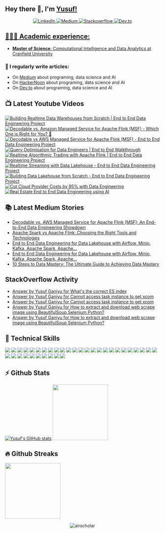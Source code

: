 ## Hey there 👋, I'm [Yusuf!](https://github.com/airscholar/)

<center>
<a href="https://www.linkedin.com/in/yusuf-ganiyu-b90140107/?locale=en_US" target="_blank">
    <img src="https://img.shields.io/badge/linkedin-%230077B5.svg?&style=for-the-badge&logo=linkedin&logoColor=white&color=071A2C" alt="LinkedIn"/>
  </a>
 <a href="https://medium.com/@yusuf.ganiyu" target="_blank">
    <img src="https://img.shields.io/badge/medium-%2312100E.svg?&style=for-the-badge&logo=medium&logoColor=white&color=071A2C" alt="Medium"/>
  </a>
  <a href="https://stackoverflow.com/users/6070546/yusuf-ganiyu" target="_blank">
    <img src="https://img.shields.io/badge/stackoverflow-%2312100E.svg?&style=for-the-badge&logo=stackoverflow&logoColor=white&color=071A2C" alt="Stackoverflow"/>
  </a>
  <a href="https://dev.to/airscholar" target="_blank">
    <img src="https://img.shields.io/badge/dev.to-%2312100E.svg?&style=for-the-badge&logo=dev.to&logoColor=white&color=071A2C" alt="Dev.to"/>
</center>

## 👨🏻‍🎓 Academic experience:
  - **Master of Science**: Computational Intelligence and Data Analytics at [Cranfield University](https://www.cranfield.ac.uk/courses/taught/computational-intelligence-for-data-analytics)

### 📝 I regularly write articles:
  - On [Medium](https://medium.com/@yusuf.ganiyu) about programing, data science and AI
  - On [HackerNoon](https://hackernoon.com/u/airscholar) about programing, data science and AI
  - On [Dev.to](https://dev.to/airscholar) about programing, data science and AI

## 📺 Latest Youtube Videos
<!-- BEGIN YOUTUBE-CARDS -->
[![Building Realtime Data Warehouses from Scratch | End to End Data Engineering Project](https://ytcards.demolab.com/?id=fsH7wdHA1e8&title=Building+Realtime+Data+Warehouses+from+Scratch+%7C+End+to+End+Data+Engineering+Project&lang=en&timestamp=1727460708&background_color=%230d1117&title_color=%23ffffff&stats_color=%23dedede&max_title_lines=1&width=250&border_radius=5 "Building Realtime Data Warehouses from Scratch | End to End Data Engineering Project")](https://www.youtube.com/watch?v=fsH7wdHA1e8)
[![Decodable vs. Amazon Managed Service for Apache Flink (MSF) - Which One is Right for You? 🤔](https://ytcards.demolab.com/?id=GJt29hn8g30&title=Decodable+vs.+Amazon+Managed+Service+for+Apache+Flink+%28MSF%29+-+Which+One+is+Right+for+You%3F+%F0%9F%A4%94&lang=en&timestamp=1725116687&background_color=%230d1117&title_color=%23ffffff&stats_color=%23dedede&max_title_lines=1&width=250&border_radius=5 "Decodable vs. Amazon Managed Service for Apache Flink (MSF) - Which One is Right for You? 🤔")](https://www.youtube.com/watch?v=GJt29hn8g30)
[![Decodable vs AWS Managed Service for Apache Flink (MSF) - End to End Data Engineering Project](https://ytcards.demolab.com/?id=zfK3mJ_bkSc&title=Decodable+vs+AWS+Managed+Service+for+Apache+Flink+%28MSF%29+-+End+to+End+Data+Engineering+Project&lang=en&timestamp=1725108094&background_color=%230d1117&title_color=%23ffffff&stats_color=%23dedede&max_title_lines=1&width=250&border_radius=5 "Decodable vs AWS Managed Service for Apache Flink (MSF) - End to End Data Engineering Project")](https://www.youtube.com/watch?v=zfK3mJ_bkSc)
[![Query Optimisation for Data Engineers | End to End Walkthrough](https://ytcards.demolab.com/?id=Bq_BM_hOVsU&title=Query+Optimisation+for+Data+Engineers+%7C+End+to+End+Walkthrough&lang=en&timestamp=1721330747&background_color=%230d1117&title_color=%23ffffff&stats_color=%23dedede&max_title_lines=1&width=250&border_radius=5 "Query Optimisation for Data Engineers | End to End Walkthrough")](https://www.youtube.com/watch?v=Bq_BM_hOVsU)
[![Realtime Algorithmic Trading with Apache Flink | End to End Data Engineering Project](https://ytcards.demolab.com/?id=7r_oO_uLbSM&title=Realtime+Algorithmic+Trading+with+Apache+Flink+%7C+End+to+End+Data+Engineering+Project&lang=en&timestamp=1718002803&background_color=%230d1117&title_color=%23ffffff&stats_color=%23dedede&max_title_lines=1&width=250&border_radius=5 "Realtime Algorithmic Trading with Apache Flink | End to End Data Engineering Project")](https://www.youtube.com/watch?v=7r_oO_uLbSM)
[![Realtime Streaming with Data Lakehouse -  End to End Data Engineering Project](https://ytcards.demolab.com/?id=K84MEdiC1tM&title=Realtime+Streaming+with+Data+Lakehouse+-++End+to+End+Data+Engineering+Project&lang=en&timestamp=1715437727&background_color=%230d1117&title_color=%23ffffff&stats_color=%23dedede&max_title_lines=1&width=250&border_radius=5 "Realtime Streaming with Data Lakehouse -  End to End Data Engineering Project")](https://www.youtube.com/watch?v=K84MEdiC1tM)
[![Building Data Lakehouse from Scratch  -  End to End Data Engineering Project](https://ytcards.demolab.com/?id=p36YixNqGLg&title=Building+Data+Lakehouse+from+Scratch++-++End+to+End+Data+Engineering+Project&lang=en&timestamp=1715003921&background_color=%230d1117&title_color=%23ffffff&stats_color=%23dedede&max_title_lines=1&width=250&border_radius=5 "Building Data Lakehouse from Scratch  -  End to End Data Engineering Project")](https://www.youtube.com/watch?v=p36YixNqGLg)
[![Cut Cloud Provider Costs by 95% with Data Engineering](https://ytcards.demolab.com/?id=j67J3qMQhW4&title=Cut+Cloud+Provider+Costs+by+95%25+with+Data+Engineering&lang=en&timestamp=1715000549&background_color=%230d1117&title_color=%23ffffff&stats_color=%23dedede&max_title_lines=1&width=250&border_radius=5 "Cut Cloud Provider Costs by 95% with Data Engineering")](https://www.youtube.com/watch?v=j67J3qMQhW4)
[![Real Estate End to End Data Engineering using AI](https://ytcards.demolab.com/?id=Qx6BAVqnMrs&title=Real+Estate+End+to+End+Data+Engineering+using+AI&lang=en&timestamp=1712651408&background_color=%230d1117&title_color=%23ffffff&stats_color=%23dedede&max_title_lines=1&width=250&border_radius=5 "Real Estate End to End Data Engineering using AI")](https://www.youtube.com/watch?v=Qx6BAVqnMrs)
<!-- END YOUTUBE-CARDS -->

## 📚 Latest Medium Stories
<!-- MEDIUM-STORY-LIST:START -->
- [Decodable vs. AWS Managed Service for Apache Flink &lpar;MSF&rpar;: An End-to-End Data Engineering Showdown](https://medium.com/towards-data-engineering/decodable-vs-aws-managed-service-for-apache-flink-msf-an-end-to-end-data-engineering-showdown-628ecf0428a8?source=rss-e88756b73479------2)
- [Apache Spark vs Apache Flink: Choosing the Right Tools and Technologies](https://medium.com/@yusuf.ganiyu/apache-spark-vs-apache-flink-choosing-the-right-tools-and-technologies-965d5caa9495?source=rss-e88756b73479------2)
- [End to End Data Engineering for Data Lakehouse with Airflow, Minio, Kafka, Apache Spark, Apache…](https://medium.com/towards-data-engineering/end-to-end-data-engineering-for-data-lakehouse-with-airflow-minio-kafka-apache-spark-apache-f30065f81683?source=rss-e88756b73479------2)
- [End to End Data Engineering for Data Lakehouse with Airflow, Minio, Kafka, Apache Spark, Apache…](https://medium.com/towards-data-engineering/end-to-end-data-engineering-data-lakehouse-with-airflow-minio-kafka-apache-spark-apache-flink-b4a33e6e41bf?source=rss-e88756b73479------2)
- [10 Steps to Data Mastery: The Ultimate Guide to Achieving Data Mastery](https://medium.com/towards-data-engineering/10-steps-to-data-mastery-the-ultimate-guide-to-becoming-a-master-in-your-domain-477b7a1d0214?source=rss-e88756b73479------2)
<!-- MEDIUM-STORY-LIST:END -->

## StackOverflow Activity
<!-- STACKOVERFLOW:START -->
- [Answer by Yusuf Ganiyu for What&#39;s the correct ES index](https://stackoverflow.com/questions/77381493/whats-the-correct-es-index/77382484#77382484)
- [Answer by Yusuf Ganiyu for Cannot access task instance to get xcom](https://stackoverflow.com/questions/77302772/cannot-access-task-instance-to-get-xcom/77307266#77307266)
- [Answer by Yusuf Ganiyu for Cannot access task instance to get xcom](https://stackoverflow.com/questions/77302772/cannot-access-task-instance-to-get-xcom/77303461#77303461)
- [Answer by Yusuf Ganiyu for How to extract and download web scrape image using BeautifulSoup Selenium Python?](https://stackoverflow.com/questions/77297420/how-to-extract-and-download-web-scrape-image-using-beautifulsoup-selenium-python/77297483#77297483)
- [Answer by Yusuf Ganiyu for How to extract and download web scrape image using BeautifulSoup Selenium Python?](https://stackoverflow.com/questions/77297420/how-to-extract-and-download-web-scrape-image-using-beautifulsoup-selenium-python/77297430#77297430)
<!-- STACKOVERFLOW:END -->

## 💼 Technical Skills

![](https://img.shields.io/badge/Python-3776AB?style=flat&logo=python&logoColor=white)
![](https://img.shields.io/badge/PostgreSQL-336791?style=flat&logo=postgresql&logoColor=white)
![](https://img.shields.io/badge/MySQL-4479A1?style=flat&logo=mysql&logoColor=white)
![](https://img.shields.io/badge/Kafka-231F20?style=flat&logo=apache-kafka&logoColor=white)
![](https://img.shields.io/badge/MongoDB-47A248?style=flat&logo=mongodb&logoColor=white)
![](https://img.shields.io/badge/Cassandra-1287B1?style=flat&logo=apache-cassandra&logoColor=white)
![](https://img.shields.io/badge/AWS-232F3E?style=flat&logo=amazon-aws&logoColor=white)
![](https://img.shields.io/badge/Google_Cloud-4285F4?style=flat&logo=google-cloud&logoColor=white)
![](https://img.shields.io/badge/Docker-2496ED?style=flat&logo=docker&logoColor=white)
![](https://img.shields.io/badge/Git-F05032?style=flat&logo=git&logoColor=white)
![](https://img.shields.io/badge/dbt-FF6F61?style=flat&logo=dbt&logoColor=white)
![](https://img.shields.io/badge/Spark-E25A1C?style=flat&logo=apache-spark&logoColor=white)
![](https://img.shields.io/badge/Databricks-FF3621?style=flat&logo=databricks&logoColor=white)
![](https://img.shields.io/badge/Snowflake-29B5E8?style=flat&logo=snowflake&logoColor=white)
![](https://img.shields.io/badge/JavaScript-F7DF1E?style=flat&logo=javascript&logoColor=black)
![](https://img.shields.io/badge/FastAPI-009688?style=flat&logo=fastapi&logoColor=white)
![](https://img.shields.io/badge/GraphQL-E434AA?style=flat&logo=graphql&logoColor=white)
![](https://img.shields.io/badge/Node.js-339933?style=flat&logo=node.js&logoColor=white)
![](https://img.shields.io/badge/Terraform-7B42BC?style=flat&logo=terraform&logoColor=white)
![](https://img.shields.io/badge/Ansible-EE0000?style=flat&logo=ansible&logoColor=white)
![](https://img.shields.io/badge/NiFi-017081?style=flat&logo=apache-nifi&logoColor=white)
![](https://img.shields.io/badge/Hadoop-DAA520?style=flat&logo=hadoop&logoColor=white)
![](https://img.shields.io/badge/Grafana-F46800?style=flat&logo=grafana&logoColor=white)
![](https://img.shields.io/badge/Prometheus-E6522C?style=flat&logo=prometheus&logoColor=white)
![](https://img.shields.io/badge/Elasticsearch-005571?style=flat&logo=elasticsearch&logoColor=white)
![](https://img.shields.io/badge/Logstash-005571?style=flat&logo=logstash&logoColor=white)
![](https://img.shields.io/badge/Kibana-005571?style=flat&logo=kibana&logoColor=white)
![](https://img.shields.io/badge/Machine_Learning-FF6F61?style=flat&logoColor=white)
![](https://img.shields.io/badge/SQL_Server-CC2927?style=flat&logo=microsoft-sql-server&logoColor=white)
![](https://img.shields.io/badge/Oracle_DB-F80000?style=flat&logo=oracle&logoColor=white)
![](https://img.shields.io/badge/Airflow-017CEE?style=flat&logo=apache-airflow&logoColor=white)
![](https://img.shields.io/badge/Kubernetes-326CE5?style=flat&logo=kubernetes&logoColor=white)
![](https://img.shields.io/badge/Power_BI-F2C811?style=flat&logo=microsoft-power-bi&logoColor=white)
![](https://img.shields.io/badge/Tableau-E97627?style=flat&logo=tableau&logoColor=white)
![](https://img.shields.io/badge/Looker-000000?style=flat&logo=looker&logoColor=white)
## ⚡ Github Stats
[![Yusuf's GitHub stats](https://github-readme-stats.vercel.app/api?username=airscholar)](https://github.com/airscholar/github-readme-stats)
<img height="180em" src="https://github-readme-stats.vercel.app/api/top-langs/?username=airscholar&show_icons=true&hide_border=true&layout=compact&hide_progress=true&langs_count=10"/>

## 🔥 Github Streaks</b></summary>
<img height="180em" src="https://github-readme-streak-stats.herokuapp.com/?user=airscholar&hide_border=true" />

<p align="center"><img src="https://komarev.com/ghpvc/?username=airscholar&label=Profile%20views&color=0e75b6&style=flat" alt="airscholar" /></p>
